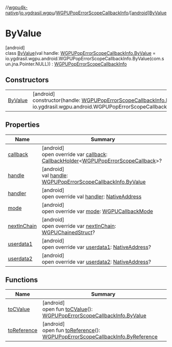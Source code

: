 //[wgpu4k-native](../../../../index.md)/[io.ygdrasil.wgpu](../../index.md)/[WGPUPopErrorScopeCallbackInfo](../index.md)/[[android]ByValue](index.md)

# ByValue

[android]\
class [ByValue](index.md)(val handle: [WGPUPopErrorScopeCallbackInfo.ByValue](../../../io.ygdrasil.wgpu.android/-w-g-p-u-pop-error-scope-callback-info/-by-value/index.md) = io.ygdrasil.wgpu.android.WGPUPopErrorScopeCallbackInfo.ByValue(com.sun.jna.Pointer.NULL)) : [WGPUPopErrorScopeCallbackInfo](../index.md)

## Constructors

| | |
|---|---|
| [ByValue](-by-value.md) | [android]<br>constructor(handle: [WGPUPopErrorScopeCallbackInfo.ByValue](../../../io.ygdrasil.wgpu.android/-w-g-p-u-pop-error-scope-callback-info/-by-value/index.md) = io.ygdrasil.wgpu.android.WGPUPopErrorScopeCallbackInfo.ByValue(com.sun.jna.Pointer.NULL)) |

## Properties

| Name | Summary |
|---|---|
| [callback](callback.md) | [android]<br>open override var [callback](callback.md): [CallbackHolder](../../../ffi/-callback-holder/index.md)&lt;[WGPUPopErrorScopeCallback](../../-w-g-p-u-pop-error-scope-callback/index.md)&gt;? |
| [handle](handle.md) | [android]<br>val [handle](handle.md): [WGPUPopErrorScopeCallbackInfo.ByValue](../../../io.ygdrasil.wgpu.android/-w-g-p-u-pop-error-scope-callback-info/-by-value/index.md) |
| [handler](handler.md) | [android]<br>open override val [handler](handler.md): [NativeAddress](../../../ffi/-native-address/index.md) |
| [mode](mode.md) | [android]<br>open override var [mode](mode.md): [WGPUCallbackMode](../../-w-g-p-u-callback-mode/index.md) |
| [nextInChain](next-in-chain.md) | [android]<br>open override var [nextInChain](next-in-chain.md): [WGPUChainedStruct](../../-w-g-p-u-chained-struct/index.md)? |
| [userdata1](userdata1.md) | [android]<br>open override var [userdata1](userdata1.md): [NativeAddress](../../../ffi/-native-address/index.md)? |
| [userdata2](userdata2.md) | [android]<br>open override var [userdata2](userdata2.md): [NativeAddress](../../../ffi/-native-address/index.md)? |

## Functions

| Name | Summary |
|---|---|
| [toCValue](../[android]to-c-value.md) | [android]<br>open fun [toCValue](../[android]to-c-value.md)(): [WGPUPopErrorScopeCallbackInfo.ByValue](../../../io.ygdrasil.wgpu.android/-w-g-p-u-pop-error-scope-callback-info/-by-value/index.md) |
| [toReference](../to-reference.md) | [android]<br>open fun [toReference](../to-reference.md)(): [WGPUPopErrorScopeCallbackInfo.ByReference](../../../io.ygdrasil.wgpu.android/-w-g-p-u-pop-error-scope-callback-info/-by-reference/index.md) |